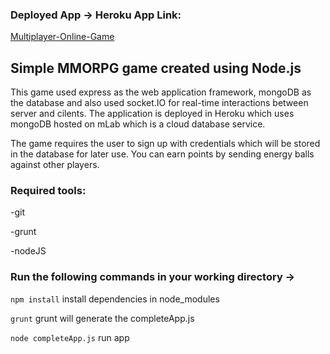 ### Deployed App -> Heroku App Link:

[Multiplayer-Online-Game](https://mmorpg-ps-12345.herokuapp.com/)

## Simple MMORPG game created using Node.js

This game used express as the web application framework, mongoDB as the database and also used socket.IO for real-time interactions between server and cilents. The application is deployed in Heroku which uses mongoDB hosted on mLab which is a cloud database service.

The game requires the user to sign up with credentials which will be stored in the database for later use. You can earn points by sending energy balls against other players.

### Required tools:

-git

-grunt

-nodeJS

### Run the following commands in your working directory -> 
``` npm install ``` install dependencies in node_modules

``` grunt ``` grunt will generate the completeApp.js

``` node completeApp.js ``` run app


